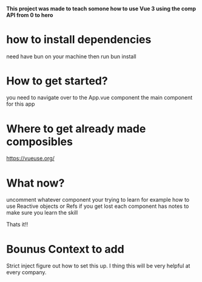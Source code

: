 
#### This project was made to teach somone how to use Vue 3 using the comp API from 0 to hero

# how to install dependencies
need have bun on your machine then run
bun install

# How to get started?
you need to navigate over to the App.vue component the main component for this app

# Where to get already made composibles
https://vueuse.org/

# What now?
uncomment whatever component your trying to learn for example how to use Reactive objects or Refs
if you get lost each component has notes to make sure you learn the skill

Thats it!!


# Bounus Context to add
Strict inject figure out how to set this up. I thing this will be very helpful at every company. 


